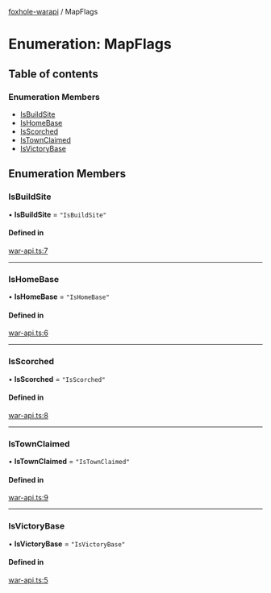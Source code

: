 [foxhole-warapi](../README.md) / MapFlags

# Enumeration: MapFlags

## Table of contents

### Enumeration Members

- [IsBuildSite](MapFlags.md#isbuildsite)
- [IsHomeBase](MapFlags.md#ishomebase)
- [IsScorched](MapFlags.md#isscorched)
- [IsTownClaimed](MapFlags.md#istownclaimed)
- [IsVictoryBase](MapFlags.md#isvictorybase)

## Enumeration Members

### IsBuildSite

• **IsBuildSite** = ``"IsBuildSite"``

#### Defined in

[war-api.ts:7](https://github.com/art0rz/foxhole-warapi/blob/3b61061/src/war-api.ts#L7)

___

### IsHomeBase

• **IsHomeBase** = ``"IsHomeBase"``

#### Defined in

[war-api.ts:6](https://github.com/art0rz/foxhole-warapi/blob/3b61061/src/war-api.ts#L6)

___

### IsScorched

• **IsScorched** = ``"IsScorched"``

#### Defined in

[war-api.ts:8](https://github.com/art0rz/foxhole-warapi/blob/3b61061/src/war-api.ts#L8)

___

### IsTownClaimed

• **IsTownClaimed** = ``"IsTownClaimed"``

#### Defined in

[war-api.ts:9](https://github.com/art0rz/foxhole-warapi/blob/3b61061/src/war-api.ts#L9)

___

### IsVictoryBase

• **IsVictoryBase** = ``"IsVictoryBase"``

#### Defined in

[war-api.ts:5](https://github.com/art0rz/foxhole-warapi/blob/3b61061/src/war-api.ts#L5)
